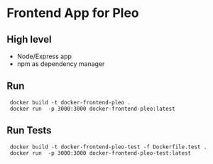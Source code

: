 Frontend App for Pleo
====================

High level
----------
* Node/Express app
* npm as dependency manager

Run
---
```
 docker build -t docker-frontend-pleo .
 docker run  -p 3000:3000 docker-frontend-pleo:latest
```

Run Tests
---------
```
 docker build -t docker-frontend-pleo-test -f Dockerfile.test .
 docker run  -p 3000:3000 docker-frontend-pleo-test:latest
```